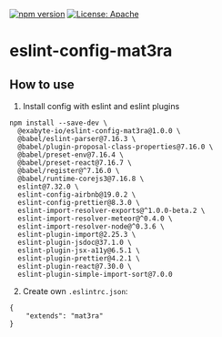 [![npm version](https://badge.fury.io/js/%40exabyte-io%2Feslint-config-mat3ra.svg)](https://badge.fury.io/js/%40exabyte-io%2Feslint-config-mat3ra)
[![License: Apache](https://img.shields.io/badge/License-Apache-blue.svg)](https://www.apache.org/licenses/LICENSE-2.0)

# eslint-config-mat3ra

## How to use

1. Install config with eslint and eslint plugins

```
npm install --save-dev \
  @exabyte-io/eslint-config-mat3ra@1.0.0 \
  @babel/eslint-parser@7.16.3 \
  @babel/plugin-proposal-class-properties@7.16.0 \
  @babel/preset-env@7.16.4 \
  @babel/preset-react@7.16.7 \
  @babel/register@^7.16.0 \
  @babel/runtime-corejs3@7.16.8 \
  eslint@7.32.0 \
  eslint-config-airbnb@19.0.2 \
  eslint-config-prettier@8.3.0 \
  eslint-import-resolver-exports@^1.0.0-beta.2 \
  eslint-import-resolver-meteor@^0.4.0 \
  eslint-import-resolver-node@^0.3.6 \
  eslint-plugin-import@2.25.3 \
  eslint-plugin-jsdoc@37.1.0 \
  eslint-plugin-jsx-a11y@6.5.1 \
  eslint-plugin-prettier@4.2.1 \
  eslint-plugin-react@7.30.0 \
  eslint-plugin-simple-import-sort@7.0.0
```


2. Create own `.eslintrc.json`:

```
{
    "extends": "mat3ra"
}
```
